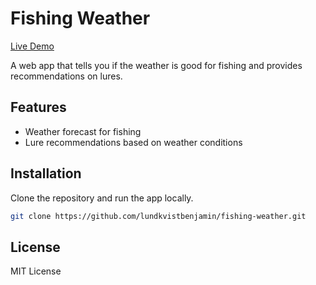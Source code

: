 # Fishing Weather  
[Live Demo](https://lundkvistbenjamin.github.io/fishing-weather/)  

A web app that tells you if the weather is good for fishing and provides recommendations on lures.  

## Features  
- Weather forecast for fishing  
- Lure recommendations based on weather conditions  

## Installation  
Clone the repository and run the app locally.  

```bash
git clone https://github.com/lundkvistbenjamin/fishing-weather.git
```

## **License**  
MIT License  

